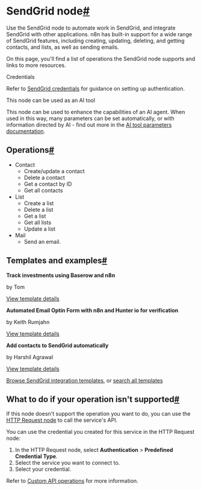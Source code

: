 [](https://github.com/n8n-io/n8n-docs/edit/main/docs/integrations/builtin/app-nodes/n8n-nodes-base.sendgrid.md "Edit this page")

# SendGrid node[#](#sendgrid-node "Permanent link")

Use the SendGrid node to automate work in SendGrid, and integrate SendGrid with other applications. n8n has built-in support for a wide range of SendGrid features, including creating, updating, deleting, and getting contacts, and lists, as well as sending emails.

On this page, you'll find a list of operations the SendGrid node supports and links to more resources.

Credentials

Refer to [SendGrid credentials](../../credentials/sendgrid/) for guidance on setting up authentication.

This node can be used as an AI tool

This node can be used to enhance the capabilities of an AI agent. When used in this way, many parameters can be set automatically, or with information directed by AI - find out more in the [AI tool parameters documentation](../../../../advanced-ai/examples/using-the-fromai-function/).

## Operations[#](#operations "Permanent link")

*   Contact
    *   Create/update a contact
    *   Delete a contact
    *   Get a contact by ID
    *   Get all contacts
*   List
    *   Create a list
    *   Delete a list
    *   Get a list
    *   Get all lists
    *   Update a list
*   Mail
    *   Send an email.

## Templates and examples[#](#templates-and-examples "Permanent link")

**Track investments using Baserow and n8n**

by Tom

[View template details](https://n8n.io/workflows/1785-track-investments-using-baserow-and-n8n/)

**Automated Email Optin Form with n8n and Hunter io for verification**

by Keith Rumjahn

[View template details](https://n8n.io/workflows/2709-automated-email-optin-form-with-n8n-and-hunter-io-for-verification/)

**Add contacts to SendGrid automatically**

by Harshil Agrawal

[View template details](https://n8n.io/workflows/901-add-contacts-to-sendgrid-automatically/)

[Browse SendGrid integration templates](https://n8n.io/integrations/sendgrid/), or [search all templates](https://n8n.io/workflows/)

## What to do if your operation isn't supported[#](#what-to-do-if-your-operation-isnt-supported "Permanent link")

If this node doesn't support the operation you want to do, you can use the [HTTP Request node](../../core-nodes/n8n-nodes-base.httprequest/) to call the service's API.

You can use the credential you created for this service in the HTTP Request node:

1.  In the HTTP Request node, select **Authentication** > **Predefined Credential Type**.
2.  Select the service you want to connect to.
3.  Select your credential.

Refer to [Custom API operations](../../../custom-operations/) for more information.